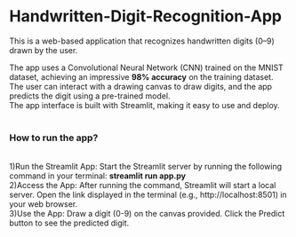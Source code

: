 # Handwritten-Digit-Recognition-App
This is a web-based application that recognizes handwritten digits (0–9) drawn by the user.

The app uses a Convolutional Neural Network (CNN) trained on the MNIST dataset, achieving an impressive <b>98% accuracy</b> on the training dataset.<br>
The user can interact with a drawing canvas to draw digits, and the app predicts the digit using a pre-trained model.<br>
The app interface is built with Streamlit, making it easy to use and deploy.
<br>
<br>
<h3>How to run the app?</h3>
<br>
1)Run the Streamlit App:
Start the Streamlit server by running the following command in your terminal:
<b>streamlit run app.py</b> 
<br>
2)Access the App:
After running the command, Streamlit will start a local server.
Open the link displayed in the terminal (e.g., http://localhost:8501) in your web browser.
<br>
3)Use the App:
Draw a digit (0-9) on the canvas provided.
Click the Predict button to see the predicted digit.
